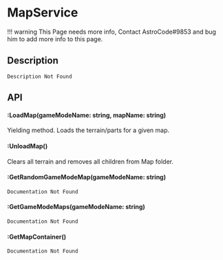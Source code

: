# MapService

!!! warning
    This Page needs more info, Contact AstroCode#9853 and bug him to add more info to this page.

## Description

    Description Not Found

## API

#### :LoadMap(gameModeName: string, mapName: string)
Yielding method. Loads the terrain/parts for a given map.
	
#### :UnloadMap()
Clears all terrain and removes all children from Map folder.
	
#### :GetRandomGameModeMap(gameModeName: string)
    Documentation Not Found

#### :GetGameModeMaps(gameModeName: string)
    Documentation Not Found

#### :GetMapContainer()
    Documentation Not Found